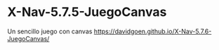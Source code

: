 # X-Nav-5.7.5-JuegoCanvas
Un sencillo juego con canvas
https://davidgoen.github.io/X-Nav-5.7.6-JuegoCanvas/
